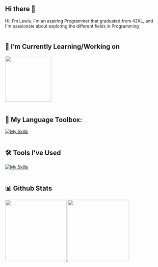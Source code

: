 ## Hi there 👋
Hi, I'm Lewis. I'm an aspiring Programmer that graduated from 42KL, and I'm passionate about exploring the different fields in Programming
<br/>
<br/>

## 🌱 I’m Currently Learning/Working on
<a href="https://github.com/lewislee42/RayTracer">
  <img align="center" height="150" src="https://github-readme-stats.vercel.app/api/pin/?username=lewislee42&repo=RayTracer&title_color=fff&icon_color=f9f9f9&text_color=9f9f9f&bg_color=151515" style="max-width: 100%;"/>
</a>
<br/>
<br/>

## 🧰 My Language Toolbox:
[![My Skills](https://skillicons.dev/icons?i=c,cpp,cs,python,js,ts,html,css,bash&perline=15)](https://skillicons.dev)
<br/>
<br/>

## 🛠️ Tools I've Used
[![My Skills](https://skillicons.dev/icons?i=docker,godot,unity,mysql,postgres,django,nestjs,nextjs,react,nginx&perline=15)](https://skillicons.dev)
<br/>
<br/>

## 📊 Github Stats
<a href="https://github.com/anuraghazra/github-readme-stats">
  <img height="200" src="https://github-readme-stats.vercel.app/api?username=lewislee42&show_icons=true&theme=dark#gh-dark-mode-only" style="max-width: 100%;"/>
</a>
<a href="https://github.com/anuraghazra/github-readme-stats">
  <img height="200" src="https://github-readme-stats.vercel.app/api/top-langs/?username=lewislee42&layout=compact&langs_count=8&card_width=320&theme=dark#gh-dark-mode-only" style="max-width: 100%;"/>
</a>

<!--
**lewislee42/lewislee42** is a ✨ _special_ ✨ repository because its `README.md` (this file) appears on your GitHub profile.

Here are some ideas to get you started:

- 🔭 I’m currently working on ...
- 🌱 I’m currently learning ...
